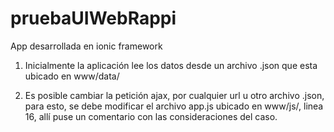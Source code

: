 # pruebaUIWebRappi
App desarrollada en ionic framework

1. Inicialmente la aplicación lee los datos desde un archivo .json que esta ubicado en www/data/

2. Es posible cambiar la petición ajax, por cualquier url u otro archivo .json, para esto, se debe modificar el archivo app.js ubicado en www/js/, linea 16, allí puse un comentario con las consideraciones del caso.


